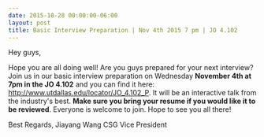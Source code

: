 ```yaml
---
date: 2015-10-28 00:00:00-06:00
layout: post
title: Basic Interview Preparation | Nov 4th 2015 7 pm | JO 4.102
---
```


Hey guys,

Hope you are all doing well! Are you guys prepared for your next interview? Join us in our basic interview preparation on Wednesday **November 4th at 7pm in the JO 4.102** and you can find it here: <http://www.utdallas.edu/locator/JO_4.102_P>. It will be an interactive talk from the industry's best. **Make sure you bring your resume if you would like it to be reviewed**. Everyone is welcome to join. Hope to see you all there!

Best Regards,
Jiayang Wang
CSG Vice President
